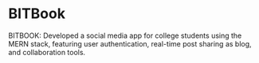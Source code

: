 # BITBook
BITBOOK: Developed a  social media app for college students using the MERN stack,  featuring user authentication, real-time post sharing as blog, and collaboration tools. 
